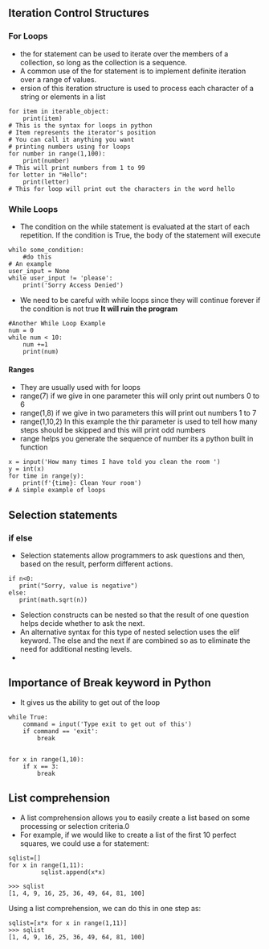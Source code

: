 ## Iteration Control Structures

### For Loops 
* the for statement can be used to iterate over the members of a collection, so long as the collection is a sequence. 
* A common use of the for statement is to implement definite iteration over a range of values.
* ersion of this iteration structure is used to process each character of a string or elements in a list
```Python3
for item in iterable_object:
    print(item)
# This is the syntax for loops in python
# Item represents the iterator's position
# You can call it anything you want
# printing numbers using for loops
for number in range(1,100):
    print(number)
# This will print numbers from 1 to 99
for letter in "Hello":
    print(letter)
# This for loop will print out the characters in the word hello
```
### While Loops
* The condition on the while statement is evaluated at the start of each repetition. If the condition is True, the body of the statement will execute
```Python3
while some_condition:
    #do this
# An example 
user_input = None
while user_input != 'please':
    print('Sorry Access Denied')
```
* We need to be careful with while loops since they will continue forever if the condition is not true **It will ruin the program**

```Python3
#Another While Loop Example
num = 0
while num < 10:
    num +=1
    print(num)
```

#### Ranges
* They are usually used with for loops
* range(7) if we give in one parameter this will only print out numbers 0 to 6 
* range(1,8) if we give in two parameters this will print out numbers 1 to 7 
* range(1,10,2) In this example the thir parameter is used to tell how many steps should be skipped and this will print odd numbers 
* range helps you generate the sequence of number its a python built in function

```Python3
x = input('How many times I have told you clean the room ')
y = int(x)
for time in range(y):
    print(f'{time}: Clean Your room')
# A simple example of loops

```
## Selection statements
### if else 
- Selection statements allow programmers to ask questions and then, based on the result, perform different actions. 
```Python3
if n<0:
   print("Sorry, value is negative")
else:
   print(math.sqrt(n))
```
- Selection constructs can be nested so that the result of one question helps decide whether to ask the next.
- An alternative syntax for this type of nested selection uses the elif keyword. The else and the next if are combined so as to eliminate the need for additional nesting levels.
-
## Importance of Break keyword in Python
* It gives us the ability to get out of the loop
```Python3
while True:
    command = input('Type exit to get out of this')
    if command == 'exit':
        break


for x in range(1,10):
    if x == 3:
        break
```

## List comprehension
- A list comprehension allows you to easily create a list based on some processing or selection criteria.0
- For example, if we would like to create a list of the first 10 perfect squares, we could use a for statement:
```Python3
sqlist=[]
for x in range(1,11):
         sqlist.append(x*x)

>>> sqlist
[1, 4, 9, 16, 25, 36, 49, 64, 81, 100]

```
Using a list comprehension, we can do this in one step as:
```Python3
sqlist=[x*x for x in range(1,11)]
>>> sqlist
[1, 4, 9, 16, 25, 36, 49, 64, 81, 100]
```

